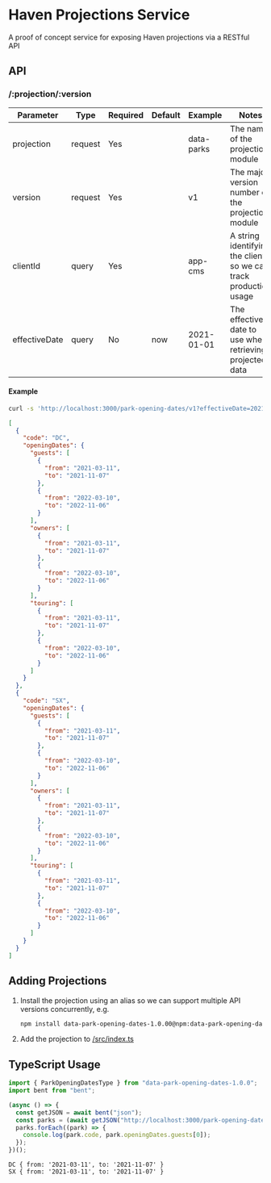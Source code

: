 # Haven Projections Service

A proof of concept service for exposing Haven projections via a RESTful API

## API

### /:projection/:version

| Parameter     | Type    | Required | Default | Example    | Notes                                                            |
| ------------- | ------- | -------- | ------- | ---------- | ---------------------------------------------------------------- |
| projection    | request | Yes      |         | data-parks | The name of the projection module                                |
| version       | request | Yes      |         | v1         | The major version number of the projection module                |
| clientId      | query   | Yes      |         | app-cms    | A string identifying the client so we can track production usage |
| effectiveDate | query   | No       | now     | 2021-01-01 | The effective date to use when retrieving projected data         |

#### Example

```sh
curl -s 'http://localhost:3000/park-opening-dates/v1?effectiveDate=2021-01-01&clientId=app-cms' | json_pp
```

```json
[
  {
    "code": "DC",
    "openingDates": {
      "guests": [
        {
          "from": "2021-03-11",
          "to": "2021-11-07"
        },
        {
          "from": "2022-03-10",
          "to": "2022-11-06"
        }
      ],
      "owners": [
        {
          "from": "2021-03-11",
          "to": "2021-11-07"
        },
        {
          "from": "2022-03-10",
          "to": "2022-11-06"
        }
      ],
      "touring": [
        {
          "from": "2021-03-11",
          "to": "2021-11-07"
        },
        {
          "from": "2022-03-10",
          "to": "2022-11-06"
        }
      ]
    }
  },
  {
    "code": "SX",
    "openingDates": {
      "guests": [
        {
          "from": "2021-03-11",
          "to": "2021-11-07"
        },
        {
          "from": "2022-03-10",
          "to": "2022-11-06"
        }
      ],
      "owners": [
        {
          "from": "2021-03-11",
          "to": "2021-11-07"
        },
        {
          "from": "2022-03-10",
          "to": "2022-11-06"
        }
      ],
      "touring": [
        {
          "from": "2021-03-11",
          "to": "2021-11-07"
        },
        {
          "from": "2022-03-10",
          "to": "2022-11-06"
        }
      ]
    }
  }
]
```

## Adding Projections

1. Install the projection using an alias so we can support multiple API versions concurrently, e.g.
   ```sh
   npm install data-park-opening-dates-1.0.00@npm:data-park-opening-dates@1.0.0
   ```
1. Add the projection to [/src/index.ts](https://github.com/cressie176/service-haven-projections/blob/main/src/index.ts#L7-L10)

## TypeScript Usage

```ts
import { ParkOpeningDatesType } from "data-park-opening-dates-1.0.0";
import bent from "bent";

(async () => {
  const getJSON = await bent("json");
  const parks = (await getJSON("http://localhost:3000/park-opening-dates/v1?effectiveDate=2021-01-01&clientId=example")) as ParkOpeningDatesType[];
  parks.forEach((park) => {
    console.log(park.code, park.openingDates.guests[0]);
  });
})();
```

```
DC { from: '2021-03-11', to: '2021-11-07' }
SX { from: '2021-03-11', to: '2021-11-07' }
```
